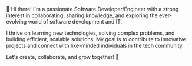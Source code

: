 👋 Hi there! I'm a passionate Software Developer/Engineer with a strong interest in collaborating, sharing knowledge, and exploring the ever-evolving world of software development and IT.

I thrive on learning new technologies, solving complex problems, and building efficient, scalable solutions. My goal is to contribute to innovative projects and connect with like-minded individuals in the tech community.

Let's create, collaborate, and grow together! 🚀


<!---
HenryG-code/HenryG-code is a ✨ special ✨ repository because its `README.md` (this file) appears on your GitHub profile.
You can click the Preview link to take a look at your changes.
--->
